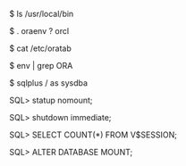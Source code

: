 $ ls /usr/local/bin

$ . oraenv
? orcl

$ cat /etc/oratab

$ env | grep ORA

$ sqlplus / as sysdba

SQL> statup nomount;

SQL> shutdown immediate;

SQL> SELECT COUNT(*) FROM V$SESSION;

SQL> ALTER DATABASE MOUNT;
